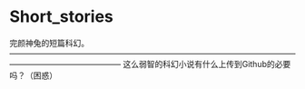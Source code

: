 # Short_stories
完颜神兔的短篇科幻。
——————————————————————————————————————————————————
这么弱智的科幻小说有什么上传到Github的必要吗？（困惑）
